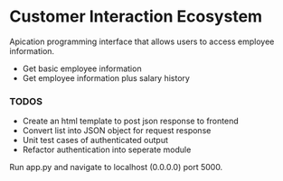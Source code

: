 # Customer Interaction Ecosystem

Apication programming interface that allows users to access employee information.

 - Get basic employee information
 - Get employee information plus salary history
 
 ### TODOS
 
 - Create an html template to post json response to frontend
 - Convert list into JSON object for request response
 - Unit test cases of authenticated output
 - Refactor authentication into seperate module
 
 Run app.py and navigate to localhost (0.0.0.0) port 5000.
 
